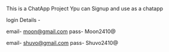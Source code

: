 This is a ChatApp Project
Ypu can Signup and use as a chatapp

login Details -

email- moon@gmail.com
pass- Moon2410@

email- shuvo@gmail.com
pass- Shuvo2410@